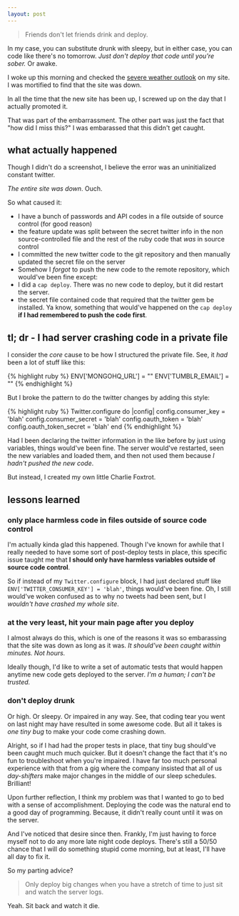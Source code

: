 ```yaml
---
layout: post
---
```


> Friends don't let friends drink and deploy.

In my case, you can substitute drunk with sleepy, but in either case, you can code like there's no tomorrow. *Just don't deploy that code until you're sober.* Or awake.

I woke up this morning and checked the [severe weather outlook](http://wickedwx.com) on my site. I was mortified to find that the site was down.

In all the time that the new site has been up, I screwed up on the day that I actually promoted it.

That was part of the embarrassment. The other part was just the fact that "how did I miss this?" I was embarassed that this didn't get caught.

## what actually happened

Though I didn't do a screenshot, I believe the error was an uninitialized constant twitter.

*The entire site was down*. Ouch.

So what caused it:

* I have a bunch of passwords and API codes in a file outside of source control (for good reason)
* the feature update was split between the secret twitter info in the non source-controlled file and the rest of the ruby code that *was* in source control
* I committed the new twitter code to the git repository and then manually updated the secret file on the server
* Somehow I *forgot* to push the new code to the remote repository, which would've been fine except:
* I did a ``cap deploy``. There was no new code to deploy, but it did restart the server.
* the secret file contained code that required that the twitter gem be installed. Ya know, something that would've happened on the ``cap deploy`` **if I had remembered to push the code first**.

## tl; dr - I had server crashing code in a private file

I consider the *core* cause to be how I structured the private file. See, it *had* been a lot of stuff like this:

{% highlight ruby %}
ENV['MONGOHQ_URL'] = "<url>"
ENV['TUMBLR_EMAIL'] = "<email>"
{% endhighlight %}

But I broke the pattern to do the twitter changes by adding this style:

{% highlight ruby %}
Twitter.configure do |config|
  config.consumer_key = 'blah'
  config.consumer_secret = 'blah'
  config.oauth_token = 'blah'
  config.oauth_token_secret = 'blah'
end
{% endhighlight %}

Had I been declaring the twitter information in the like before by just using variables, things would've been fine. The server would've restarted, seen the new variables and loaded them, and then not used them because *I hadn't pushed the new code*.

But instead, I created my own little Charlie Foxtrot.

## lessons learned

### only place harmless code in files outside of source code control

I'm actually kinda glad this happened. Though I've known for awhile that I really needed to have some sort of post-deploy tests in place, this specific issue taught me that **I should only have harmless variables outside of source code control**.

So if instead of my ``Twitter.configure`` block, I had just declared stuff like ``ENV['TWITTER_CONSUMER_KEY'] = 'blah'``, things would've been fine. Oh, I still would've woken confused as to why no tweets had been sent, but I *wouldn't have crashed my whole site*.

### at the very least, hit your main page after you deploy

I almost always do this, which is one of the reasons it was so embarassing that the site was down as long as it was. *It should've been caught within minutes. Not hours.*

Ideally though, I'd like to write a set of automatic tests that would happen anytime new code gets deployed to the server. *I'm a human; I can't be trusted.*

### don't deploy drunk

Or high. Or sleepy. Or impaired in any way. See, that coding tear you went on last night may have resulted in some awesome code. But all it takes is *one tiny bug* to make your code come crashing down.

Alright, so if I had had the proper tests in place, that tiny bug should've been caught much much quicker. But it doesn't change the fact that it's no fun to troubleshoot when you're impaired. I have far too much personal experience with that from a gig where the company insisted that all of us *day-shifters* make major changes in the middle of our sleep schedules. Brilliant!

Upon further reflection, I think my problem was that I wanted to go to bed with a sense of accomplishment. Deploying the code was the natural end to a good day of programming. Because, it didn't really count until it was on the server.

And I've noticed that desire since then. Frankly, I'm just having to force myself not to do any more late night code deploys. There's still a 50/50 chance that I will do something stupid come morning, but at least, I'll have all day to fix it.

So my parting advice?

> Only deploy big changes when you have a stretch of time to just sit and watch the server logs.

Yeah. Sit back and watch it die.

